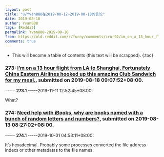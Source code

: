 ```yaml
---
layout: post
title: "u/Yvan888在2019-08-12~2019-08-18的言论"
date: 2019-08-18
author: Yvan888
tags: [Reddit]
permalink: Yvan888-2019-08-18
from: https://old.reddit.com/r/funny/comments/crur92/im_on_a_13_hour_flight_from_la_to_shanghai/
comments: true
---
```


* This will become a table of contents (this text will be scrapped).
{:toc}

### 273: [I’m on a 13 hour flight from LA to Shanghai. Fortunately China Eastern Airlines hooked up this amazing Club Sandwich for my meal.](https://old.reddit.com/r/funny/comments/crur92/im_on_a_13_hour_flight_from_la_to_shanghai/), submitted on 2019-08-18 09:07:52+08:00.

----- __273.1__ -----2019-11-11 12:52:45+08:00:

What?

### 274: [Need help with iBooks, why are books named with a bunch of random letters and numbers?](https://old.reddit.com/r/ibooks/comments/cpl7ug/need_help_with_ibooks_why_are_books_named_with_a/), submitted on 2019-08-13 08:27:02+08:00.

----- __274.1__ -----2019-10-31 04:53:11+08:00:

It’s hexadecimal. Probably some processes converted the file address indexs or other metadatas to the file names.

